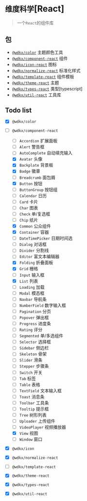# `维度科学`\[React\]

> 一个`React`的组件库

## 包

- [`@wdkx/color`](https://gitee.com/yzha5/wdkx-react/tree/master/packages/wdkx-color) 主题颜色工具
- [`@wdkx/component-react`](https://gitee.com/yzha5/wdkx-react/tree/master/packages/wdkx-component) 组件
- [`@wdkx/icon-react`](https://gitee.com/yzha5/wdkx-react/tree/master/packages/wdkx-icon) 图标
- [`@wdkx/normalize-react`](https://gitee.com/yzha5/wdkx-react/tree/master/packages/wdkx-normalize) 标准化样式
- [`@wdkx/template-react`](https://gitee.com/yzha5/wdkx-react/tree/master/packages/wdkx-template) 组件模板
- [`@wdkx/theme-react`](https://gitee.com/yzha5/wdkx-react/tree/master/packages/wdkx-theme) 主题
- [`@wdkx/types-react`](https://gitee.com/yzha5/wdkx-react/tree/master/packages/wdkx-types) 类型\[typescript\]
- [`@wdkx/util-react`](https://gitee.com/yzha5/wdkx-react/tree/master/packages/wdkx-util) 工具库

## Todo list

- [x] `@wdkx/color`
- [ ] `@wdkx/component-react`
    - [ ] `Accordion` 扩展面板
    - [ ] `Alert` 警告框
    - [ ] `AutoComplete` 自动填充输入
    - [x] `Avatar` 头像
    - [x] `Backplate` 背景板
    - [x] `Badge` 徽章
    - [ ] `Breadcrumb` 面包屑
    - [x] `Button` 按钮
    - [ ] `ButtonGroup` 按钮组
    - [ ] `Calendar` 日历
    - [ ] `Card` 卡片
    - [ ] `Char` 图表
    - [ ] `Check` 单/复选框
    - [ ] `Chip` 纸片
    - [x] `Common` 公众组件
    - [x] `Container` 容器
    - [ ] `DateTimePicker` 日期时间选
    - [ ] `Dialog` 对话框
    - [ ] `Divider` 分割线
    - [ ] `Editor` 富文本编辑器
    - [x] `Folding` 折叠面板
    - [x] `Grid` 栅格
    - [ ] `Input` 输入框
    - [x] `List` 列表
    - [ ] `Loading` 加载
    - [ ] `Modal` 模态框
    - [ ] `Navbar` 导航条
    - [ ] `NumberField` 数字输入框
    - [ ] `Pagination` 分页
    - [ ] `Popover` 弹出框
    - [ ] `Progress` 进度条
    - [ ] `Rating` 评分
    - [ ] `Segmented` 单/多选组件
    - [ ] `Selector` 选择框
    - [ ] `Sidebar` 侧边栏
    - [ ] `Skeleton` 骨架
    - [ ] `Slider` 滑条
    - [ ] `Stepper` 步骤条
    - [ ] `Switch` 开关
    - [ ] `Tab` 标签
    - [ ] `Table` 表格
    - [ ] `TextField` 文本输入框
    - [ ] `Toast` 消息条
    - [ ] `Toolbar` 工具条
    - [ ] `Tooltip` 提示框
    - [ ] `Tree` 树形列表
    - [ ] `Uploader` 上传组件
    - [ ] `VideoPlayer` 视频播放器
    - [x] `View` 视图
    - [ ] `Window` 窗口
- [x] `@wdkx/icon`
- [x] `@wdkx/normalize-react`
- [ ] `@wdkx/template-react`
- [x] `@wdkx/theme-react`
- [x] `@wdkx/types-react`
- [x] `@wdkx/util-react`


